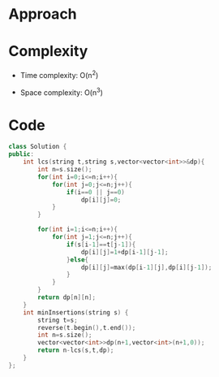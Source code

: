 # Approach
<!-- Describe your approach to solving the problem. -->

# Complexity
- Time complexity: O(n<sup>2</sup>)
<!-- Add your time complexity here, e.g. $$O(n)$$ -->

- Space complexity: O(n<sup>3</sup>)
<!-- Add your space complexity here, e.g. $$O(n)$$ -->

# Code
```cpp []
class Solution {
public:
    int lcs(string t,string s,vector<vector<int>>&dp){
        int n=s.size();
        for(int i=0;i<=n;i++){
            for(int j=0;j<=n;j++){
                if(i==0 || j==0)
                    dp[i][j]=0;
            }
        }

        for(int i=1;i<=n;i++){
            for(int j=1;j<=n;j++){
                if(s[i-1]==t[j-1]){
                    dp[i][j]=1+dp[i-1][j-1];
                }else{
                    dp[i][j]=max(dp[i-1][j],dp[i][j-1]);
                }
            }
        }
        return dp[n][n];
    }
    int minInsertions(string s) {
        string t=s;
        reverse(t.begin(),t.end());
        int n=s.size();
        vector<vector<int>>dp(n+1,vector<int>(n+1,0));
        return n-lcs(s,t,dp);
    }
};
```